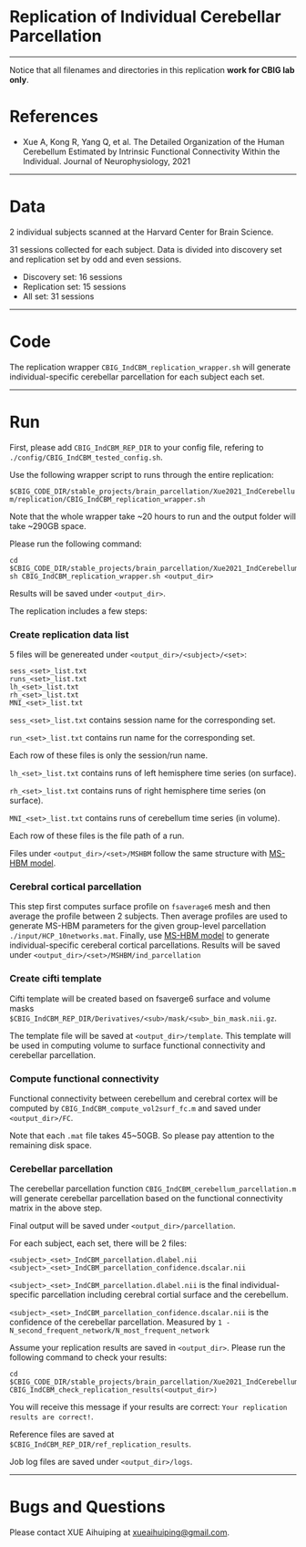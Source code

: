# Replication of Individual Cerebellar Parcellation

----

Notice that all filenames and directories in this replication **work for CBIG lab only**.

References
==========
- Xue A, Kong R, Yang Q, et al. The Detailed Organization of the Human Cerebellum Estimated by Intrinsic Functional Connectivity Within the Individual. Journal of Neurophysiology, 2021

----

Data
====

2 individual subjects scanned at the Harvard Center for Brain Science. 

31 sessions collected for each subject. Data is divided into discovery set and replication set by odd and even sessions. 

- Discovery set: 16 sessions
- Replication set: 15 sessions
- All set: 31 sessions

----

Code
====

The replication wrapper `CBIG_IndCBM_replication_wrapper.sh` will generate individual-specific cerebellar parcellation for each subject each set. 

----

Run
====

First, please add `CBIG_IndCBM_REP_DIR` to your config file, refering to `./config/CBIG_IndCBM_tested_config.sh`.

Use the following wrapper script to runs through the entire replication:

`$CBIG_CODE_DIR/stable_projects/brain_parcellation/Xue2021_IndCerebellum/replication/CBIG_IndCBM_replication_wrapper.sh`

Note that the whole wrapper take ~20 hours to run and the output folder will take ~290GB space. 

Please run the following command:
```
cd $CBIG_CODE_DIR/stable_projects/brain_parcellation/Xue2021_IndCerebellum/replication
sh CBIG_IndCBM_replication_wrapper.sh <output_dir>
```
Results will be saved under `<output_dir>`.

The replication includes a few steps:

### Create replication data list

5 files will be genereated under `<output_dir>/<subject>/<set>`:

```
sess_<set>_list.txt
runs_<set>_list.txt
lh_<set>_list.txt
rh_<set>_list.txt
MNI_<set>_list.txt
```

`sess_<set>_list.txt` contains session name for the corresponding set.

`run_<set>_list.txt` contains run name for the corresponding set.

Each row of these files is only the session/run name.

`lh_<set>_list.txt` contains runs of left hemisphere time series (on surface).

`rh_<set>_list.txt` contains runs of right hemisphere time series (on surface).

`MNI_<set>_list.txt` contains runs of cerebellum time series (in volume).

Each row of these files is the file path of a run. 

Files under `<output_dir>/<set>/MSHBM` follow the same structure with [MS-HBM model](https://github.com/ThomasYeoLab/CBIG/tree/master/stable_projects/brain_parcellation/Kong2019_MSHBM). 

### Cerebral cortical parcellation

This step first computes surface profile on `fsaverage6` mesh and then average the profile between 2 subjects. Then average profiles are used to generate MS-HBM parameters for the given group-level parcellation `./input/HCP_10networks.mat`. Finally, use [MS-HBM model](https://github.com/ThomasYeoLab/CBIG/tree/master/stable_projects/brain_parcellation/Kong2019_MSHBM) to generate individual-specific cereberal cortical parcellations. Results will be saved under `<output_dir>/<set>/MSHBM/ind_parcellation`

### Create cifti template

Cifti template will be created based on fsaverge6 surface and volume masks `$CBIG_IndCBM_REP_DIR/Derivatives/<sub>/mask/<sub>_bin_mask.nii.gz`. 

The template file will be saved at `<output_dir>/template`. This template will be used in computing volume to surface functional connectivity and cerebellar parcellation.

### Compute functional connectivity

Functional connectivity between cerebellum and cerebral cortex will be computed by `CBIG_IndCBM_compute_vol2surf_fc.m` and saved under `<output_dir>/FC`.

Note that each `.mat` file takes 45~50GB. So please pay attention to the remaining disk space.

### Cerebellar parcellation

The cerebellar parcellation function `CBIG_IndCBM_cerebellum_parcellation.m` will generate cerebellar parcellation based on the functional connectivity matrix in the above step.

Final output will be saved under `<output_dir>/parcellation`.

For each subject, each set, there will be 2 files:

```
<subject>_<set>_IndCBM_parcellation.dlabel.nii
<subject>_<set>_IndCBM_parcellation_confidence.dscalar.nii
```

`<subject>_<set>_IndCBM_parcellation.dlabel.nii` is the final individual-specific parcellation including cerebral cortial surface and the cerebellum. 

`<subject>_<set>_IndCBM_parcellation_confidence.dscalar.nii` is the confidence of the cerebellar parcellation. Measured by `1 - N_second_frequent_network/N_most_frequent_network`

Assume your replication results are saved in `<output_dir>`. Please run the following command to check your results:

```
cd $CBIG_CODE_DIR/stable_projects/brain_parcellation/Xue2021_IndCerebellum/replication
CBIG_IndCBM_check_replication_results(<output_dir>)
```

You will receive this message if your results are correct:
`Your replication results are correct!`.

Reference files are saved at `$CBIG_IndCBM_REP_DIR/ref_replication_results`.

Job log files are saved under `<output_dir>/logs`.

----

Bugs and Questions
====
Please contact XUE Aihuiping at xueaihuiping@gmail.com.


